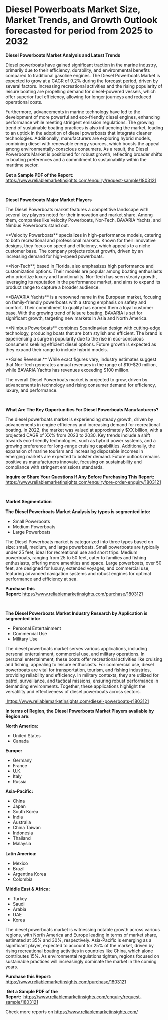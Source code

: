 <p><h1>Diesel Powerboats Market Size, Market Trends, and Growth Outlook forecasted for period from 2025 to 2032</h1></p><p><strong>Diesel Powerboats Market Analysis and Latest Trends</strong></p>
<p><p>Diesel powerboats have gained significant traction in the marine industry, primarily due to their efficiency, durability, and environmental benefits compared to traditional gasoline engines. The Diesel Powerboats Market is expected to grow at a CAGR of 9.2% during the forecast period, driven by several factors. Increasing recreational activities and the rising popularity of leisure boating are propelling demand for diesel-powered vessels, which offer superior fuel efficiency, allowing for longer journeys and reduced operational costs.</p><p>Furthermore, advancements in marine technology have led to the development of more powerful and eco-friendly diesel engines, enhancing performance while meeting stringent emission regulations. The growing trend of sustainable boating practices is also influencing the market, leading to an uptick in the adoption of diesel powerboats that integrate cleaner technologies. Additionally, manufacturers are exploring hybrid models, combining diesel with renewable energy sources, which boosts the appeal among environmentally-conscious consumers. As a result, the Diesel Powerboats Market is positioned for robust growth, reflecting broader shifts in boating preferences and a commitment to sustainability within the maritime sector.</p></p>
<p><strong>Get a Sample PDF of the Report:&nbsp;</strong> <a href="https://www.reliablemarketinsights.com/enquiry/request-sample/1803121?utm_campaign=3258&utm_medium=2&utm_source=Github&utm_content=ia&utm_term=30032025&utm_id=diesel-powerboats">https://www.reliablemarketinsights.com/enquiry/request-sample/1803121</a></p>
<p>&nbsp;</p>
<p><strong>Diesel Powerboats Major Market Players</strong></p>
<p><p>The Diesel Powerboats market features a competitive landscape with several key players noted for their innovation and market share. Among them, companies like Velocity Powerboats, Nor-Tech, BAVARIA Yachts, and Nimbus Powerboats stand out.</p><p>**Velocity Powerboats** specializes in high-performance models, catering to both recreational and professional markets. Known for their innovative designs, they focus on speed and efficiency, which appeals to a niche customer base. The company projects robust growth, driven by an increasing demand for high-speed powerboats.</p><p>**Nor-Tech**, based in Florida, also emphasizes high performance and customization options. Their models are popular among boating enthusiasts who prioritize luxury and functionality. Nor-Tech has seen steady growth, leveraging its reputation in the performance market, and aims to expand its product range to capture a broader audience.</p><p>**BAVARIA Yachts** is a renowned name in the European market, focusing on family-friendly powerboats with a strong emphasis on safety and comfort. Their commitment to quality has earned them a loyal customer base. With the growing trend of leisure boating, BAVARIA is set for significant growth, targeting new markets in Asia and North America.</p><p>**Nimbus Powerboats** combines Scandinavian design with cutting-edge technology, producing boats that are both stylish and efficient. The brand is experiencing a surge in popularity due to the rise in eco-conscious consumers seeking efficient diesel options. Future growth is expected as they expand their range to include hybrid models.</p><p>**Sales Revenue:** While exact figures vary, industry estimates suggest that Nor-Tech generates annual revenues in the range of $10-$20 million, while BAVARIA Yachts has revenues exceeding $100 million. </p><p>The overall Diesel Powerboats market is projected to grow, driven by advancements in technology and rising consumer demand for efficiency, luxury, and performance.</p></p>
<p>&nbsp;</p>
<p><strong>What Are The Key Opportunities For Diesel Powerboats Manufacturers?</strong></p>
<p><p>The diesel powerboats market is experiencing steady growth, driven by advancements in engine efficiency and increasing demand for recreational boating. In 2022, the market was valued at approximately $XX billion, with a projected CAGR of XX% from 2023 to 2030. Key trends include a shift towards eco-friendly technologies, such as hybrid power systems, and a growing preference for long-range cruising capabilities. Additionally, the expansion of marine tourism and increasing disposable incomes in emerging markets are expected to bolster demand. Future outlook remains positive as manufacturers innovate, focusing on sustainability and compliance with stringent emissions standards.</p></p>
<p><strong>Inquire or Share Your Questions If Any Before Purchasing This Report:</strong> <a href="https://www.reliablemarketinsights.com/enquiry/pre-order-enquiry/1803121?utm_campaign=3258&utm_medium=2&utm_source=Github&utm_content=ia&utm_term=30032025&utm_id=diesel-powerboats">https://www.reliablemarketinsights.com/enquiry/pre-order-enquiry/1803121</a></p>
<p>&nbsp;</p>
<p><strong>Market Segmentation</strong></p>
<p><strong>The Diesel Powerboats Market Analysis by types is segmented into:</strong></p>
<p><ul><li>Small Powerboats</li><li>Medium Powerboats</li><li>Large Powerboats</li></ul></p>
<p><p>The Diesel Powerboats market is categorized into three types based on size: small, medium, and large powerboats. Small powerboats are typically under 25 feet, ideal for recreational use and short trips. Medium powerboats, ranging from 25 to 50 feet, cater to families and fishing enthusiasts, offering more amenities and space. Large powerboats, over 50 feet, are designed for luxury, extended voyages, and commercial use, featuring advanced navigation systems and robust engines for optimal performance and efficiency at sea.</p></p>
<p><strong>Purchase this Report:&nbsp;</strong><a href="https://www.reliablemarketinsights.com/purchase/1803121?utm_campaign=3258&utm_medium=2&utm_source=Github&utm_content=ia&utm_term=30032025&utm_id=diesel-powerboats">https://www.reliablemarketinsights.com/purchase/1803121</a></p>
<p>&nbsp;</p>
<p><strong>The Diesel Powerboats Market Industry Research by Application is segmented into:</strong></p>
<p><ul><li>Personal Entertainment</li><li>Commercial Use</li><li>Military Use</li></ul></p>
<p><p>The diesel powerboats market serves various applications, including personal entertainment, commercial use, and military operations. In personal entertainment, these boats offer recreational activities like cruising and fishing, appealing to leisure enthusiasts. For commercial use, diesel powerboats are vital for transportation, tourism, and fishing industries, providing reliability and efficiency. In military contexts, they are utilized for patrol, surveillance, and tactical missions, ensuring robust performance in demanding environments. Together, these applications highlight the versatility and effectiveness of diesel powerboats across sectors.</p></p>
<p><a href="https://www.reliablemarketinsights.com/diesel-powerboats-r1803121?utm_campaign=3258&utm_medium=2&utm_source=Github&utm_content=ia&utm_term=30032025&utm_id=diesel-powerboats">&nbsp;https://www.reliablemarketinsights.com/diesel-powerboats-r1803121</a></p>
<p><strong>In terms of Region, the Diesel Powerboats Market Players available by Region are:</strong></p>
<p>
    <p> <strong> North America: </strong>
        <ul>
            <li>United States</li>
            <li>Canada</li>
        </ul>
        </p> 
    <p> <strong> Europe: </strong>
        <ul>
            <li>Germany</li>
            <li>France</li>
            <li>U.K.</li>
            <li>Italy</li>
            <li>Russia</li>
        </ul>
        </p> 
    <p> <strong> Asia-Pacific: </strong>
        <ul>
            <li>China</li>
            <li>Japan</li>
            <li>South Korea</li>
            <li>India</li>
            <li>Australia</li>
            <li>China Taiwan</li>
            <li>Indonesia</li>
            <li>Thailand</li>
            <li>Malaysia</li>
        </ul>
        </p> 
    <p> <strong> Latin America: </strong>
        <ul>
            <li>Mexico</li>
            <li>Brazil</li>
            <li>Argentina Korea</li>
            <li>Colombia</li>
        </ul>
        </p> 
    <p> <strong> Middle East & Africa: </strong>
        <ul>
            <li>Turkey</li>
            <li>Saudi</li>
            <li>Arabia</li>
            <li>UAE</li>
            <li>Korea</li>
        </ul>
    </p>
    </p>
<p><p>The diesel powerboats market is witnessing notable growth across various regions, with North America and Europe leading in terms of market share, estimated at 35% and 30%, respectively. Asia-Pacific is emerging as a significant player, expected to account for 25% of the market, driven by rising recreational boating activities in countries like China, which alone contributes 15%. As environmental regulations tighten, regions focused on sustainable practices will increasingly dominate the market in the coming years.</p></p>
<p><strong>Purchase this Report: </strong><a href="https://www.reliablemarketinsights.com/purchase/1803121?utm_campaign=3258&utm_medium=2&utm_source=Github&utm_content=ia&utm_term=30032025&utm_id=diesel-powerboats">https://www.reliablemarketinsights.com/purchase/1803121</a></p>
<p>&nbsp;<strong>Get a Sample PDF of the Report:&nbsp;&nbsp;</strong><a href="https://www.reliablemarketinsights.com/enquiry/request-sample/1803121?utm_campaign=3258&utm_medium=2&utm_source=Github&utm_content=ia&utm_term=30032025&utm_id=diesel-powerboats">https://www.reliablemarketinsights.com/enquiry/request-sample/1803121</a></p>
<p><strong></strong></p>
<p>Check more reports on <a href="https://www.reliablemarketinsights.com/?utm_campaign=3258&utm_medium=2&utm_source=Github&utm_content=ia&utm_term=30032025&utm_id=diesel-powerboats">https://www.reliablemarketinsights.com/</a></p>